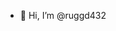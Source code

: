 - 👋 Hi, I’m @ruggd432

<!---
ruggd432/ruggd432 is a ✨ special ✨ repository because its `README.md` (this file) appears on your GitHub profile.
You can click the Preview link to take a look at your changes.
--->
